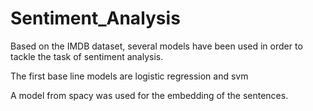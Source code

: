 # Sentiment_Analysis

Based on the IMDB dataset, several models have been used in order to tackle the task of sentiment analysis.

The first base line models are logistic regression and svm 

A model from spacy was used for the embedding of the sentences.
